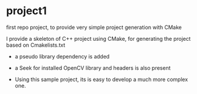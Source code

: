 # project1

first repo project, to provide very simple project generation with CMake

I provide a skeleton of C++ project using CMake,
for generating the project based on Cmakelists.txt

- a pseudo library dependency is added
- a Seek for installed OpenCV library and headers is also present


- Using this sample project, its is easy to develop a much more complex one.
